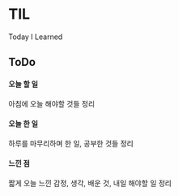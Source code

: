 # TIL
Today I Learned

## ToDo
#### 오늘 할 일
아침에 오늘 해야할 것들 정리
#### 오늘 한 일
하루를 마무리하며 한 일, 공부한 것들 정리
#### 느낀 점
짧게 오늘 느낀 감정, 생각, 배운 것, 내일 해야할 일 정리
